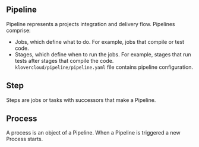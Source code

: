## Pipeline
Pipeline represents a projects integration and delivery flow.
Pipelines comprise:
- Jobs, which define what to do. For example, jobs that compile or test code.
- Stages, which define when to run the jobs. For example, stages that run tests after stages that compile the code.
```klovercloud/pipeline/pipeline.yaml``` file contains pipeline configuration.
## Step
Steps are jobs or tasks with successors that make a Pipeline.
## Process 
A process is an object of a Pipeline. When a Pipeline is triggered a new Process starts.
